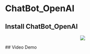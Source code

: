 # ChatBot_OpenAI
## Install ChatBot_OpenAI
<p align="center">
<img src="https://user-images.githubusercontent.com/106971476/236522664-f2fa6b37-66b8-4724-ab9c-13726225f8e0.png"/>
</p>
## Video Demo
